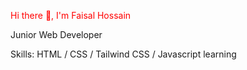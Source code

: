 <span style="color:red;" >Hi there 👋, I'm Faisal Hossain</span>

Junior Web Developer

Skills: HTML / CSS / Tailwind CSS / Javascript learning


<!---
Faisalhossain74/Faisalhossain74 is a ✨ special ✨ repository because its `README.md` (this file) appears on your GitHub profile.
You can click the Preview link to take a look at your changes.
--->
